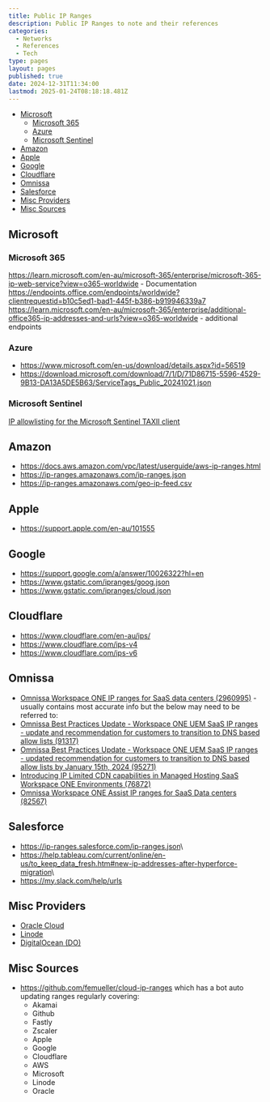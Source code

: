 ```yaml
---
title: Public IP Ranges
description: Public IP Ranges to note and their references
categories:
  - Networks
  - References
  - Tech
type: pages
layout: pages
published: true
date: 2024-12-31T11:34:00
lastmod: 2025-01-24T08:18:18.481Z
---
```



<!--- cSpell:disable --->
* [Microsoft](#microsoft)
  * [Microsoft 365](#microsoft-365)
  * [Azure](#azure)
  * [Microsoft Sentinel](#microsoft-sentinel)
* [Amazon](#amazon)
* [Apple](#apple)
* [Google](#google)
* [Cloudflare](#cloudflare)
* [Omnissa](#omnissa)
* [Salesforce](#salesforce)
* [Misc Providers](#misc-providers)
* [Misc Sources](#misc-sources)
<!--- cSpell:enable --->

## Microsoft

### Microsoft 365

<https://learn.microsoft.com/en-au/microsoft-365/enterprise/microsoft-365-ip-web-service?view=o365-worldwide> - Documentation \
<https://endpoints.office.com/endpoints/worldwide?clientrequestid=b10c5ed1-bad1-445f-b386-b919946339a7>\
<https://learn.microsoft.com/en-au/microsoft-365/enterprise/additional-office365-ip-addresses-and-urls?view=o365-worldwide> - additional endpoints

### Azure

* <https://www.microsoft.com/en-us/download/details.aspx?id=56519>
* <https://download.microsoft.com/download/7/1/D/71D86715-5596-4529-9B13-DA13A5DE5B63/ServiceTags_Public_20241021.json>

### Microsoft Sentinel

[IP allowlisting for the Microsoft Sentinel TAXII client](https://learn.microsoft.com/en-us/azure/sentinel/connect-threat-intelligence-taxii#ip-allowlisting-for-the-microsoft-sentinel-taxii-client)

## Amazon

* <https://docs.aws.amazon.com/vpc/latest/userguide/aws-ip-ranges.html>
* <https://ip-ranges.amazonaws.com/ip-ranges.json>
* <https://ip-ranges.amazonaws.com/geo-ip-feed.csv>

## Apple

* <https://support.apple.com/en-au/101555>

## Google

* <https://support.google.com/a/answer/10026322?hl=en>
* <https://www.gstatic.com/ipranges/goog.json>
* <https://www.gstatic.com/ipranges/cloud.json>

## Cloudflare

* <https://www.cloudflare.com/en-au/ips/>
* <https://www.cloudflare.com/ips-v4>
* <https://www.cloudflare.com/ips-v6>

## Omnissa

* [Omnissa Workspace ONE IP ranges for SaaS data centers (2960995)](https://kb.omnissa.com/s/article/2960995) - usually contains most accurate info but the below may need to be referred to:
* [Omnissa Best Practices Update - Workspace ONE UEM SaaS IP ranges - update and recommendation for customers to transition to DNS based allow lists (91317)](https://kb.omnissa.com/s/article/91317)
* [Omnissa Best Practices Update - Workspace ONE UEM SaaS IP ranges - updated recommendation for customers to transition to DNS based allow lists by January 15th, 2024 (95271)](https://kb.omnissa.com/s/article/95271)
* [Introducing IP Limited CDN capabilities in Managed Hosting SaaS Workspace ONE Environments (76872)](https://kb.omnissa.com/s/article/76872)
* [Omnissa Workspace ONE Assist IP ranges for SaaS Data centers (82567)](https://kb.omnissa.com/s/article/82567)

## Salesforce

* <https://ip-ranges.salesforce.com/ip-ranges.json>\
* <https://help.tableau.com/current/online/en-us/to_keep_data_fresh.htm#new-ip-addresses-after-hyperforce-migration>\
* <https://my.slack.com/help/urls>

## Misc Providers

* [Oracle Cloud](https://docs.oracle.com/iaas/tools/public_ip_ranges.json)
* [Linode](https://geoip.linode.com/)
* [DigitalOcean (DO)](https://digitalocean.com/geo/google.csv)

## Misc Sources

* <https://github.com/femueller/cloud-ip-ranges> which has a bot auto updating ranges regularly covering:
  * Akamai
  * Github
  * Fastly
  * Zscaler
  * Apple
  * Google
  * Cloudflare
  * AWS
  * Microsoft
  * Linode
  * Oracle
